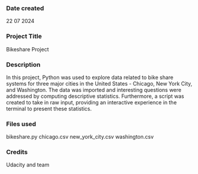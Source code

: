 ### Date created
22 07 2024
### Project Title
Bikeshare Project

### Description
In this project, Python was used to explore data related to bike share systems for three major cities in the United States - Chicago, New York City, and Washington. The data was imported and interesting questions were addressed by computing descriptive statistics. Furthermore, a script was created to take in raw input, providing an interactive experience in the terminal to present these statistics.

### Files used
bikeshare.py
chicago.csv
new_york_city.csv
washington.csv

### Credits
Udacity and team